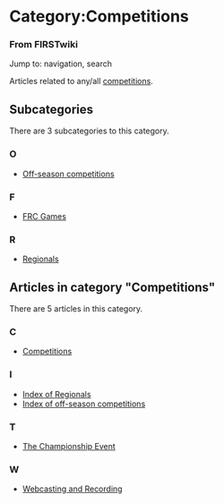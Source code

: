 # Category:Competitions

### From FIRSTwiki

Jump to: navigation, search

Articles related to any/all [competitions](/index.php/Competitions
"Competitions" ).

  

## Subcategories

There are 3 subcategories to this category.

### O

  * [Off-season competitions](/index.php/Category:Off-season_competitions "Category:Off-season competitions" )

### F

  * [FRC Games](/index.php/Category:FRC_Games "Category:FRC Games" )

### R

  * [Regionals](/index.php/Category:Regionals "Category:Regionals" )

## Articles in category "Competitions"

There are 5 articles in this category.

### C

  * [Competitions](/index.php/Competitions "Competitions" )

### I

  * [Index of Regionals](/index.php/Index_of_Regionals "Index of Regionals" )
  * [Index of off-season competitions](/index.php/Index_of_off-season_competitions "Index of off-season competitions" )

### T

  * [The Championship Event](/index.php/The_Championship_Event "The Championship Event" )

### W

  * [Webcasting and Recording](/index.php/Webcasting_and_Recording "Webcasting and Recording" )

